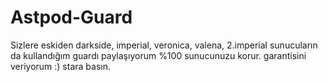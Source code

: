 # Astpod-Guard

Sizlere eskiden darkside, imperial, veronica, valena, 2.imperial sunucuların da kullandığım guardı paylaşıyorum %100 sunucunuzu korur. garantisini veriyorum :) stara basın.

